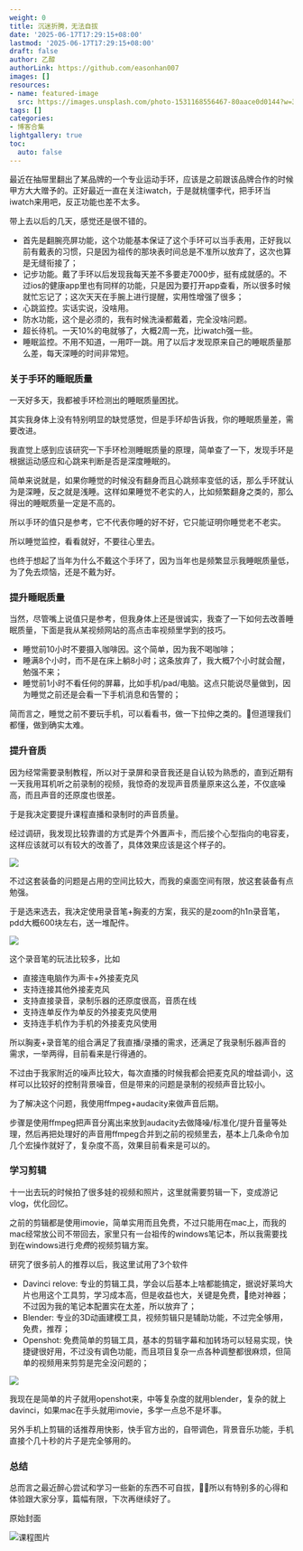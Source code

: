 ```yaml
---
weight: 0
title: 沉迷折腾，无法自拔
date: '2025-06-17T17:29:15+08:00'
lastmod: '2025-06-17T17:29:15+08:00'
draft: false
author: 乙醇
authorLink: https://github.com/easonhan007
images: []
resources:
- name: featured-image
  src: https://images.unsplash.com/photo-1531168556467-80aace0d0144?w=300
tags: []
categories:
- 博客合集
lightgallery: true
toc:
  auto: false
---
```




最近在抽屉里翻出了某品牌的一个专业运动手环，应该是之前跟该品牌合作的时候甲方大大赠予的。正好最近一直在关注iwatch，于是就桃僵李代，把手环当iwatch来用吧，反正功能也差不太多。

带上去以后的几天，感觉还是很不错的。

* 首先是翻腕亮屏功能，这个功能基本保证了这个手环可以当手表用，正好我以前有戴表的习惯，只是因为祖传的那块表时间总是不准所以放弃了，这次也算是无缝衔接了；
* 记步功能。戴了手环以后发现我每天差不多要走7000步，挺有成就感的。不过ios的健康app里也有同样的功能，只是因为要打开app查看，所以很多时候就忙忘记了；这次天天在手腕上进行提醒，实用性增强了很多；
* 心跳监控。实话实说，没啥用。
* 防水功能，这个是必须的，我有时候洗澡都戴着，完全没啥问题。
* 超长待机。一天10%的电就够了，大概2周一充，比iwatch强一些。
* 睡眠监控。不用不知道，一用吓一跳。用了以后才发现原来自己的睡眠质量那么差，每天深睡的时间非常短。

### 关于手环的睡眠质量

一天好多天，我都被手环检测出的睡眠质量困扰。

其实我身体上没有特别明显的缺觉感觉，但是手环却告诉我，你的睡眠质量差，需要改进。

我直觉上感到应该研究一下手环检测睡眠质量的原理，简单查了一下，发现手环是根据运动感应和心跳来判断是否是深度睡眠的。

简单来说就是，如果你睡觉的时候没有翻身而且心跳频率变低的话，那么手环就认为是深睡，反之就是浅睡。这样如果睡觉不老实的人，比如频繁翻身之类的，那么得出的睡眠质量一定是不高的。

所以手环的值只是参考，它不代表你睡的好不好，它只能证明你睡觉老不老实。

所以睡觉监控，看看就好，不要往心里去。

也终于想起了当年为什么不戴这个手环了，因为当年也是频繁显示我睡眠质量低，为了免去烦恼，还是不戴为好。

### 提升睡眠质量

当然，尽管嘴上说值只是参考，但我身体上还是很诚实，我查了一下如何去改善睡眠质量，下面是我从某视频网站的高点击率视频里学到的技巧。

* 睡觉前10小时不要摄入咖啡因。这个简单，因为我不喝咖啡；
* 睡满8个小时，而不是在床上躺8小时；这条放弃了，我大概7个小时就会醒，勉强不来；
* 睡觉前1小时不看任何的屏幕，比如手机/pad/电脑。这点只能说尽量做到，因为睡觉之前还是会看一下手机消息和告警的；

简而言之，睡觉之前不要玩手机，可以看看书，做一下拉伸之类的。但道理我们都懂，做到确实太难。


### 提升音质

因为经常需要录制教程，所以对于录屏和录音我还是自认较为熟悉的，直到近期有一天我用耳机听之前录制的视频，我惊奇的发现声音质量原来这么差，不仅底噪高，而且声音的还原度也很差。

于是我决定要提升课程直播和录制时的声音质量。

经过调研，我发现比较靠谱的方式是弄个外置声卡，而后接个心型指向的电容麦，这样应该就可以有较大的改善了，具体效果应该是这个样子的。

![](https://ss1.bdstatic.com/70cFvXSh_Q1YnxGkpoWK1HF6hhy/it/u=111306544,3098698641&fm=26&gp=0.jpg)

不过这套装备的问题是占用的空间比较大，而我的桌面空间有限，放这套装备有点勉强。

于是选来选去，我决定使用录音笔+胸麦的方案，我买的是zoom的h1n录音笔，pdd大概600块左右，送一堆配件。

![](https://ss1.bdstatic.com/70cFvXSh_Q1YnxGkpoWK1HF6hhy/it/u=2546461933,2534573188&fm=26&gp=0.jpg)

这个录音笔的玩法比较多，比如

* 直接连电脑作为声卡+外接麦克风
* 支持连接其他外接麦克风
* 支持直接录音，录制乐器的还原度很高，音质在线
* 支持连单反作为单反的外接麦克风使用
* 支持连手机作为手机的外接麦克风使用

所以胸麦+录音笔的组合满足了我直播/录播的需求，还满足了我录制乐器声音的需求，一举两得，目前看来是行得通的。

不过由于我家附近的噪声比较大，每次直播的时候我都会把麦克风的增益调小，这样可以比较好的控制背景噪音，但是带来的问题是录制的视频声音比较小。

为了解决这个问题，我使用ffmpeg+audacity来做声音后期。

步骤是使用ffmpeg把声音分离出来放到audacity去做降噪/标准化/提升音量等处理，然后再把处理好的声音用ffmpeg合并到之前的视频里去，基本上几条命令加几个宏操作就好了，复杂度不高，效果目前看来是可以的。

### 学习剪辑

十一出去玩的时候拍了很多娃的视频和照片，这里就需要剪辑一下，变成游记vlog，优化回忆。

之前的剪辑都是使用imovie，简单实用而且免费，不过只能用在mac上，而我的mac经常放公司不带回去，家里只有一台祖传的windows笔记本，所以我需要找到在windows进行*免费*的视频剪辑方案。

研究了很多前人的推荐以后，我这里试用了3个软件

* Davinci relove: 专业的剪辑工具，学会以后基本上啥都能搞定，据说好莱坞大片也用这个工具剪，学习成本高，但是收益也大，关键是免费，绝对神器；不过因为我的笔记本配置实在太差，所以放弃了；
* Blender: 专业的3D动画建模工具，视频剪辑只是辅助功能，不过完全够用，免费，推荐；
* Openshot: 免费简单的剪辑工具，基本的剪辑字幕和加转场可以轻易实现，快捷键很好用，不过没有调色功能，而且项目复杂一点各种调整都很麻烦，但简单的视频用来剪剪是完全没问题的；

![](https://images.blackmagicdesign.com/images/products/davinciresolve/landing/hero/hero-md.jpg?_v=1558065057)

我现在是简单的片子就用openshot来，中等复杂度的就用blender，复杂的就上davinci，如果mac在手头就用imovie，多学一点总不是坏事。

另外手机上剪辑的话推荐用快影，快手官方出的，自带调色，背景音乐功能，手机直接个几十秒的片子是完全够用的。

### 总结

总而言之最近醉心尝试和学习一些新的东西不可自拔，所以有特别多的心得和体验跟大家分享，篇幅有限，下次再继续好了。









原始封面

![课程图片](https://images.unsplash.com/photo-1531168556467-80aace0d0144?w=300)

